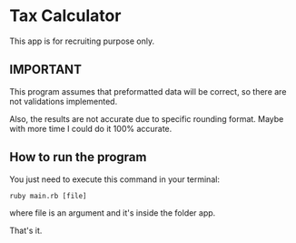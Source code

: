 # Tax Calculator

This app is for recruiting purpose only.

## IMPORTANT
This program assumes that preformatted data will be correct, so there are not validations implemented.

Also, the results are not accurate due to specific rounding format. Maybe with more time I could do it 100% accurate.

## How to run the program

You just need to execute this command in your terminal:

`ruby main.rb [file]`

where file is an argument and it's inside the folder app.

That's it.
